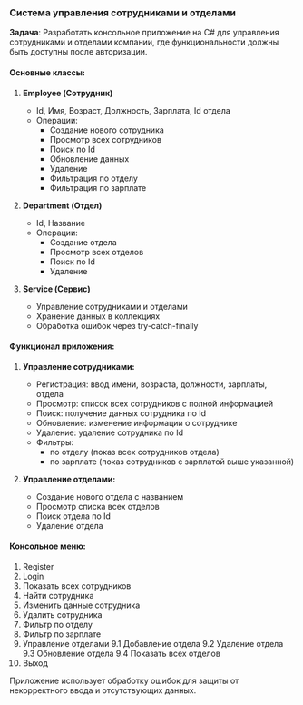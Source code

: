 ### Система управления сотрудниками и отделами

**Задача**: Разработать консольное приложение на C# для управления сотрудниками и отделами компании, где функциональности должны быть доступны после авторизации.

#### Основные классы:

1. **Employee (Сотрудник)**
   - Id, Имя, Возраст, Должность, Зарплата, Id отдела
   - Операции:
     - Создание нового сотрудника
     - Просмотр всех сотрудников
     - Поиск по Id
     - Обновление данных
     - Удаление
     - Фильтрация по отделу 
     - Фильтрация по зарплате

2. **Department (Отдел)**  
   - Id, Название
   - Операции:
     - Создание отдела
     - Просмотр всех отделов
     - Поиск по Id
     - Удаление

3. **Service (Сервис)**
   - Управление сотрудниками и отделами
   - Хранение данных в коллекциях
   - Обработка ошибок через try-catch-finally

#### Функционал приложения:

1. **Управление сотрудниками:**
   - Регистрация: ввод имени, возраста, должности, зарплаты, отдела
   - Просмотр: список всех сотрудников с полной информацией
   - Поиск: получение данных сотрудника по Id
   - Обновление: изменение информации о сотруднике
   - Удаление: удаление сотрудника по Id
   - Фильтры: 
     - по отделу (показ всех сотрудников отдела)
     - по зарплате (показ сотрудников с зарплатой выше указанной)

2. **Управление отделами:**
   - Создание нового отдела с названием
   - Просмотр списка всех отделов
   - Поиск отдела по Id
   - Удаление отдела

#### Консольное меню:
1. Register
2. Login
3. Показать всех сотрудников
4. Найти сотрудника
5. Изменить данные сотрудника
6. Удалить сотрудника
7. Фильтр по отделу
8. Фильтр по зарплате
9. Управление отделами
  9.1 Добавление отдела
  9.2 Удаление отдела
  9.3 Обновление отдела
  9.4 Показать всех отделов
10. Выход

Приложение использует обработку ошибок для защиты от некорректного ввода и отсутствующих данных.
